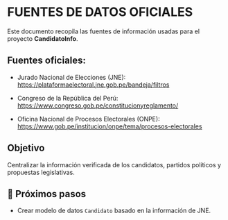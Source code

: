 # FUENTES DE DATOS OFICIALES

Este documento recopila las fuentes de información usadas para el proyecto **CandidatoInfo**.

## Fuentes oficiales:
- Jurado Nacional de Elecciones (JNE): 
https://plataformaelectoral.jne.gob.pe/bandeja/filtros

- Congreso de la República del Perú: 
https://www.congreso.gob.pe/constitucionyreglamento/


- Oficina Nacional de Procesos Electorales (ONPE): 
https://www.gob.pe/institucion/onpe/tema/procesos-electorales


## Objetivo
Centralizar la información verificada de los candidatos, partidos políticos y propuestas legislativas.

## 📁 Próximos pasos
- Crear modelo de datos `Candidato` basado en la información de JNE.